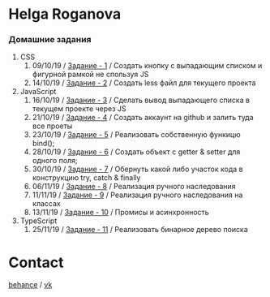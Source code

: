 # Helga Roganova
### Домашние задания
1. CSS
    1. 09/10/19 / [Задание - 1](https://fo-ox.github.io/1/) / Создать кнопку с выпадающим списком и фигурной рамкой не спользуя JS
    2. 14/10/19 / [Задание - 2](https://fo-ox.github.io/2/styles.less) / Создать less файл для текущего проекта
2. JavaScript
    1. 16/10/19 / [Задание - 3](https://fo-ox.github.io/3/) / Сделать вывод выпадающего списка в текущем проекте через JS
    2. 21/10/19 / [Задание - 4](https://fo-ox.github.io) / Создать аккаунт на github и залить туда все проеты
    3. 23/10/19 / [Задание - 5](https://codepen.io/fo_ox/pen/NWWareb) / Реализовать собственную функицю bind();
    4. 28/10/19 / [Задание - 6](https://codepen.io/fo_ox/pen/eYYMvxG) / Создать объект с getter & setter для одного поля;
    5. 30/10/19 / [Задание - 7](https://codepen.io/fo_ox/pen/eYYMvxG) / Обернуть какой либо участок кода в конструкцию try, catch & finally
    6. 06/11/19 / [Задание - 8](https://codepen.io/fo_ox/pen/zYYLqPE) / Реализация ручного наследования
    7. 11/11/19 / [Задание - 9](https://codepen.io/fo_ox/pen/QWWVgrv) / Реализация ручного наследования на классах
    8. 13/11/19 / [Задание - 10](https://fo-ox.github.io/10/) / Промисы и асинхронность
3. TypeScript
    1. 25/11/19 / [Задание - 11](https://fo-ox.github.io/11/) / Реализовать бинарное дерево поиска


# Contact
[behance](https://www.behance.net/roganova0l482c) / [vk](https://vk.com/public_hlg)
